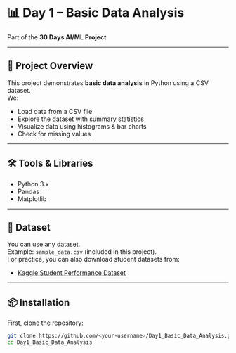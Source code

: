 # 📊 Day 1 – Basic Data Analysis  
Part of the **30 Days AI/ML Project**

---

## 📌 Project Overview
This project demonstrates **basic data analysis** in Python using a CSV dataset.  
We:
- Load data from a CSV file
- Explore the dataset with summary statistics
- Visualize data using histograms & bar charts
- Check for missing values

---

## 🛠 Tools & Libraries
- Python 3.x
- Pandas
- Matplotlib

---

## 📂 Dataset
You can use any dataset.  
Example: `sample_data.csv` (included in this project).  
For practice, you can also download student datasets from:
- [Kaggle Student Performance Dataset](https://www.kaggle.com/datasets/spscientist/students-performance-in-exams)

---

## 📦 Installation
First, clone the repository:
```bash
git clone https://github.com/<your-username>/Day1_Basic_Data_Analysis.git
cd Day1_Basic_Data_Analysis
